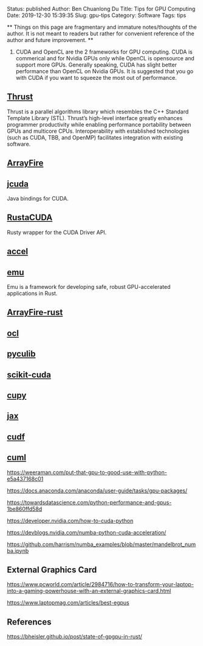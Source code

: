 Status: published
Author: Ben Chuanlong Du
Title: Tips for GPU Computing
Date: 2019-12-30 15:39:35
Slug: gpu-tips
Category: Software
Tags: tips

**
Things on this page are fragmentary and immature notes/thoughts of the author. 
It is not meant to readers but rather for convenient reference of the author and future improvement.
**
 
1. CUDA and OpenCL are the 2 frameworks for GPU computing.
    CUDA is commerical and for Nvidia GPUs only 
    while OpenCL is opensource and support more GPUs.
    Generally speaking, 
    CUDA has slight better performance than OpenCL on Nvidia GPUs.
    It is suggested that you go with CUDA if you want to squeeze the most out of performance.

## [Thrust](https://developer.nvidia.com/thrust)

Thrust is a parallel algorithms library which resembles the C++ Standard Template Library (STL). 
Thrust’s high-level interface greatly enhances programmer productivity 
while enabling performance portability between GPUs and multicore CPUs. 
Interoperability with established technologies (such as CUDA, TBB, and OpenMP) facilitates integration with existing software. 

## [ArrayFire](https://github.com/arrayfire/arrayfire)


## [jcuda](https://github.com/jcuda/jcuda)

Java bindings for CUDA.

## [RustaCUDA](https://github.com/bheisler/RustaCUDA)

Rusty wrapper for the CUDA Driver API.

## [accel](https://github.com/rust-accel/accel)

## [emu](https://github.com/calebwin/emu)

Emu is a framework for developing safe, robust GPU-accelerated applications in Rust. 

## [ArrayFire-rust](https://github.com/arrayfire/arrayfire-rust)

## [ocl](https://github.com/cogciprocate/ocl)

## [pyculib](https://github.com/numba/pyculib)

## [scikit-cuda](https://github.com/lebedov/scikit-cuda)

## [cupy](https://github.com/cupy/cupy)

## [jax](https://github.com/google/jax)

## [cudf](https://github.com/rapidsai/cudf)

## [cuml](https://github.com/rapidsai/cuml)

https://weeraman.com/put-that-gpu-to-good-use-with-python-e5a437168c01

https://docs.anaconda.com/anaconda/user-guide/tasks/gpu-packages/

https://towardsdatascience.com/python-performance-and-gpus-1be860ffd58d

https://developer.nvidia.com/how-to-cuda-python

https://devblogs.nvidia.com/numba-python-cuda-acceleration/

https://github.com/harrism/numba_examples/blob/master/mandelbrot_numba.ipynb

## External Graphics Card

https://www.pcworld.com/article/2984716/how-to-transform-your-laptop-into-a-gaming-powerhouse-with-an-external-graphics-card.html

https://www.laptopmag.com/articles/best-egpus

## References

https://bheisler.github.io/post/state-of-gpgpu-in-rust/
